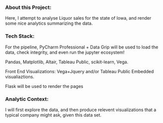 ### About this Project:

Here, I attempt to analyse Liquor sales for the state
of Iowa, and render some nice analytics summarizing the
data.

### Tech Stack:

For the pipeline, PyCharm Professional + Data Grip
will be used to load the data, check integrity, and
even run the jupyter ecosystem!

Pandas, Matplotlib, Altair, Tableau Public, scikit-learn, Vega.

Front End Visualizations: Vega+Jquery and/or
Tableau Public Embedded visualiaztions.

Flask will be used to render the pages

### Analytic Context:

I will first explore the data, and then produce
relevent visualizations that a typical company might
ask, given this data set.
